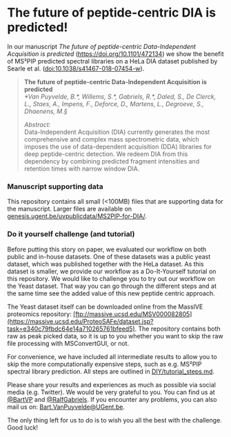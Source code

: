 
# The future of peptide-centric DIA is predicted!  

In our manuscript *The future of peptide-centric Data-Independent Acquisition is predicted* (https://doi.org/10.1101/472134) we show the benefit of MS²PIP predicted spectral libraries on a HeLa DIA dataset published by Searle et al. ([doi:10.1038/s41467-018-07454-w](https://doi.org/10.1038/s41467-018-07454-w)).

>**The future of peptide-centric Data-Independent Acquisition is predicted**  
>*\*Van Puyvelde, B.\*, Willems, S.\*, Gabriels, R.\*, Daled, S., De Clerck, L., Staes, A., Impens, F., Deforce, D., Martens, L., Degroeve, S., Dhaenens, M.§*  
>
>*Abstract:*  
>Data-Independent Acquisition (DIA) currently generates the most comprehensive and complex mass spectrometric data, which imposes the use of data-dependent acquisition (DDA) libraries for deep peptide-centric detection. We redeem DIA from this dependency by combining predicted fragment intensities and retention times with narrow window DIA.

### Manuscript supporting data
This repository contains all small (<100MB) files that are supporting data for the manuscript. Larger files are available on [genesis.ugent.be/uvpublicdata/MS2PIP-for-DIA/](http://genesis.ugent.be/uvpublicdata/MS2PIP-for-DIA/).

### Do it yourself challenge (and tutorial)
Before putting this story on paper, we evaluated our workflow on both public and in-house datasets. One of these datasets was a public yeast dataset, which was published together with the HeLa dataset. As this dataset is smaller, we provide our workflow as a Do-It-Yourself tutorial on this repository. We would like to challenge you to try out our workflow on the Yeast dataset. That way you can go through the different steps and at the same time see the added value of this new peptide centric approach. 

The Yeast dataset itself can be downloaded online from the MassIVE proteomics repository: [ftp://massive.ucsd.edu/MSV000082805](https://massive.ucsd.edu/ProteoSAFe/dataset.jsp?task=e340c79fbdc64e14a710265761bfeed5). The repository contains both raw as peak picked data, so it is up to you whether you want to skip the raw file processing with MSConvertGUI, or not. 

For convenience, we have included all intermediate results to allow you to skip the more computationally expensive steps, such as e.g. MS²PIP spectral library prediction. All steps are outlined in [DIY/tutorial_steps.md](https://github.com/brvpuyve/MS2PIP-for-DIA/blob/master/DIY/tutorial_steps.md).

Please share your results and experiences as much as possible via social media (e.g. Twitter). We would be very grateful to you. You can find us at [@BartVP](https://twitter.com/BartVP) and [@RalfGabriels](https://twitter.com/RalfGabriels). If you encounter any problems, you can also mail us on: [Bart.VanPuyvelde@UGent.be](mailto:Bart.VanPuyvelde@UGent.be). 

The only thing left for us to do is to wish you all the best with the challenge. Good luck!

